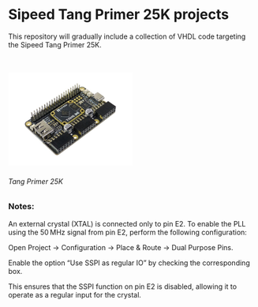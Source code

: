 # Sipeed Tang Primer 25K projects


This repository will gradually include a collection of VHDL code targeting the Sipeed Tang Primer 25K.

<br/><br/>
<img src="https://raw.githubusercontent.com/MatrixMKII/SipeedTangPrimer25k/refs/heads/main/VGA640x480_60Hz/pics/TangPrimer25K.jpg" width="50%"/>

###### Tang Primer 25K

### Notes:
An external crystal (XTAL) is connected only to pin E2.
To enable the PLL using the 50 MHz signal from pin E2, perform the following configuration:

Open Project → Configuration → Place & Route → Dual Purpose Pins.

Enable the option “Use SSPI as regular IO” by checking the corresponding box.

This ensures that the SSPI function on pin E2 is disabled, allowing it to operate as a regular input for the crystal.
